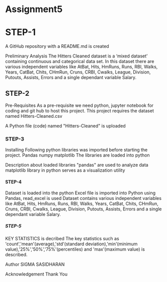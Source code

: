 # Assignment5

# STEP-1
A GitHub repository with a README.md is created

Preliminary Analysis
The Hitters Cleaned dataset is a ‘mixed dataset’ containing continuous and categorical data set. In this dataset there are various independent variables like AtBat, Hits, HmRuns, Runs, RBI, Walks, Years, CatBat, Chits, CHmRun, Cruns, CRBI, Cwalks, League, Division, Putouts, Assists, Errors and a single dependant variable Salary.

##  STEP-2
Pre-Requisites
As a pre-requisite we need python, jupyter notebook for coding and git hub to host this project.
This project requires the dataset named Hitters-Cleaned.csv 

A Python file (code) named "Hitters-Cleaned" is uploaded

### STEP-3
Installing
Following python libraries was imported before starting the project.
Pandas
numpy
matplotlib
The libraries are loaded into python

Description about loaded libraries
"pandas" are used to analyze data
matplotlib library in python serves as a visualization utility

#### STEP-4
Dataset is loaded into the python
Excel file is imported into Python using Pandas, read_excel is used
Dataset contains various independent variables like AtBat, Hits, HmRuns, Runs, RBI, Walks, Years, CatBat, Chits, CHmRun, Cruns, CRBI, Cwalks, League, Division, Putouts, Assists, Errors and a single dependant variable Salary.

##### STEP-5
KEY STATISTICS is decribed
The key statistics such as 'count','mean'(average),'std'(standard deviation),'min'(minimum value),'25%','50%','75%'(percentiles) and 'max'(maximum value) is described.

Author
SIGMA SASIDHARAN

Acknowledgement
Thank You
